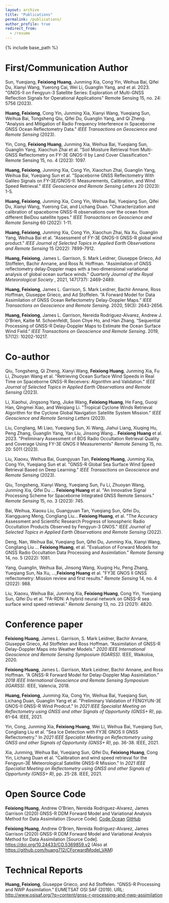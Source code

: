 ```yaml
---
layout: archive
title: "Publications"
permalink: /publications/
author_profile: true
redirect_from:
  - /resume
---
```


{% include base_path %}

First/Communication Author
======
Sun, Yueqiang, **Feixiong Huang**, Junming Xia, Cong Yin, Weihua Bai, Qifei Du, Xianyi Wang, Yuerong Cai, Wei Li, Guanglin Yang, and et al. 2023. "GNOS-II on Fengyun-3 Satellite Series: Exploration of Multi-GNSS Reflection Signals for Operational Applications" Remote Sensing 15, no. 24: 5756 (2023).

**Huang, Feixiong**, Cong Yin, Junming Xia, Xianyi Wang, Yueqiang Sun, Weihua Bai, Tongsheng Qiu, Qifei Du, Guanglin Yang, and Qi Zheng. "Analysis and Mitigation of Radio Frequency Interference in Spaceborne GNSS Ocean Reflectometry Data." *IEEE Transactions on Geoscience and Remote Sensing* (2023).

Yin, Cong, **Feixiong Huang**, Junming Xia, Weihua Bai, Yueqiang Sun, Guanglin Yang, Xiaochun Zhai et al. “Soil Moisture Retrieval from Multi-GNSS Reflectometry on FY-3E GNOS-II by Land Cover Classification.” Remote Sensing 15, no. 4 (2023): 1097.

**Huang, Feixiong**, Junming Xia, Cong Yin, Xiaochun Zhai, Guanglin Yang, Weihua Bai, Yueqiang Sun et al. "Spaceborne GNSS Reflectometry With Galileo Signals on FY-3E/GNOS-II: Measurements, Calibration, and Wind Speed Retrieval." *IEEE Geoscience and Remote Sensing Letters* 20 (2023): 1-5.

**Huang, Feixiong**, Junming Xia, Cong Yin, Weihua Bai, Yueqiang Sun, Qifei Du, Xianyi Wang, Yuerong Cai, and Lichang Duan. "Characterization and calibration of spaceborne GNSS-R observations over the ocean from different BeiDou satellite types." *IEEE Transactions on Geoscience and Remote Sensing* 60 (2022): 1-11.

**Huang, Feixiong**, Junming Xia, Cong Yin, Xiaochun Zhai, Na Xu, Guanglin Yang, Weihua Bai et al. "Assessment of FY-3E GNOS-II GNSS-R global wind product." *IEEE Journal of Selected Topics in Applied Earth Observations and Remote Sensing* 15 (2022): 7899-7912.

**Huang, Feixiong**, James L. Garrison, S. Mark Leidner, Giuseppe Grieco, Ad Stoffelen, Bachir Annane, and Ross N. Hoffman. "Assimilation of GNSS reflectometry delay‐Doppler maps with a two‐dimensional variational analysis of global ocean surface winds." *Quarterly Journal of the Royal Meteorological Society* , 2021, 147(737): 2469-2489.

**Huang, Feixiong**, James L. Garrison, S. Mark Leidner, Bachir Annane, Ross Hoffman, Giuseppe Grieco, and Ad Stoffelen. “A Forward Model for Data Assimilation of GNSS Ocean Reflectometry Delay-Doppler Maps.” *IEEE Transactions on Geoscience and Remote Sensing*. 2020, 59(3): 2643-2656.

**Huang, Feixiong**, James L. Garrison, Nereida Rodriguez-Alvarez, Andrew J. O’Brien, Kaitie M. Schoenfeldt, Soon Chye Ho, and Han Zhang. “Sequential Processing of GNSS-R Delay-Doppler Maps to Estimate the Ocean Surface Wind Field.” *IEEE Transactions on Geoscience and Remote Sensing*. 2019, 57(12): 10202-10217.

Co-author
======
Qiu, Tongsheng, Qi Zheng, Xianyi Wang, **Feixiong Huang**, Junming Xia, Fu Li, Zhuoyan Wang et al. "Retrieving Ocean Surface Wind Speeds in Real Time on Spaceborne GNSS-R Receivers: Algorithm and Validation." *IEEE Journal of Selected Topics in Applied Earth Observations and Remote Sensing* (2023).

Li, Xiaohui, Jingsong Yang, Jiuke Wang, **Feixiong Huang**, He Fang, Guoqi Han, Qingmei Xiao, and Weiqiang Li. "Tropical Cyclone Winds Retrieval Algorithm for the Cyclone Global Navigation Satellite System Mission." *IEEE Geoscience and Remote Sensing Letters* (2023).

Liu, Congliang, Mi Liao, Yueqiang Sun, Xi Wang, Jiahui Liang, Xiuqing Hu, Peng Zhang, Guanglin Yang, Yan Liu, Jinsong Wang… **Feixiong Huang** et al. 2023. "Preliminary Assessment of BDS Radio Occultation Retrieval Quality and Coverage Using FY-3E GNOS II Measurements" *Remote Sensing* 15, no. 20: 5011 (2023). 

Liu, Xiaoxu, Weihua Bai, Guangyuan Tan, **Feixiong Huang**, Junming Xia, Cong Yin, Yueqiang Sun et al. "GNSS-R Global Sea Surface Wind Speed Retrieval Based on Deep Learning." *IEEE Transactions on Geoscience and Remote Sensing* (2023). 

Qiu, Tongsheng, Xianyi Wang, Yueqiang Sun, Fu Li, Zhuoyan Wang, Junming Xia, Qifei Du … **Feixiong Huang** et al. "An Innovative Signal Processing Scheme for Spaceborne Integrated GNSS Remote Sensors." *Remote Sensing* 15, no. 3 (2023): 745.

Bai, Weihua, Xiaoxu Liu, Guangyuan Tan, Yueqiang Sun, Qifei Du, Xiangguang Meng, Congliang Liu… **Feixiong Huang**, et al. "The Accuracy Assessment and Scientific Research Progress of Ionospheric Radio Occultation Products Observed by Fengyun-3 GNOS." *IEEE Journal of Selected Topics in Applied Earth Observations and Remote Sensing* (2022).

Deng, Nan, Weihua Bai, Yueqiang Sun, Qifei Du, Junming Xia, Xianyi Wang, Congliang Liu … **Feixiong Huang**, et al. "Evaluation of Forward Models for GNSS Radio Occultation Data Processing and Assimilation." *Remote Sensing* 14, no. 5 (2022): 1081.

Yang, Guanglin, Weihua Bai, Jinsong Wang, Xiuqing Hu, Peng Zhang, Yueqiang Sun, Na Xu, …,**Feixiong Huang** et al. "FY3E GNOS II GNSS reflectometry: Mission review and first results." *Remote Sensing* 14, no. 4 (2022): 988.

Liu, Xiaoxu, Weihua Bai, Junming Xia, **Feixiong Huang**, Cong Yin, Yueqiang Sun, Qifei Du et al. "FA-RDN: A hybrid neural network on GNSS-R sea surface wind speed retrieval." *Remote Sensing* 13, no. 23 (2021): 4820.

Conference paper
======
**Feixiong Huang**, James L. Garrison, S. Mark Leidner, Bachir Annane, Giuseppe Grieco, Ad Stoffelen and Ross Hoffman. “Assimilation of GNSS-R Delay-Doppler Maps into Weather Models.” *2020 IEEE International Geoscience and Remote Sensing Symposium (IGARSS)*. IEEE, Waikoloa, 2020. 

**Feixiong Huang**, James L. Garrison, Mark Leidner, Bachir Annane, and Ross Hoffman. “A GNSS-R Forward Model for Delay-Doppler Map Assimilation.” *2018 IEEE International Geoscience and Remote Sensing Symposium (IGARSS)*. IEEE, Valencia, 2018. 

**Huang, Feixiong**, Junming Xia, Cong Yin, Weihua Bai, Yueqiang Sun, Lichang Duan, Guanglin Yang et al. "Preliminary Validation of FENGYUN-3E GNOS-II GNSS-R Wind Prodcut." In *2021 IEEE Specialist Meeting on Reflectometry using GNSS and other Signals of Opportunity (GNSS+ R)*, pp. 61-64. IEEE, 2021.

Yin, Cong, Junming Xia, **Feixiong Huang**, Wei Li, Weihua Bai, Yueqiang Sun, Congliang Liu et al. "Sea Ice Detection with FY3E GNOS II GNSS Reflectometry." In *2021 IEEE Specialist Meeting on Reflectometry using GNSS and other Signals of Opportunity (GNSS+ R)*, pp. 36-38. IEEE, 2021.

Xia, Junming, Weihua Bai, Yueqiang Sun, Qifei Du, **Feixiong Huang**, Cong Yin, Lichang Duan et al. "Calibration and wind speed retrieval for the Fengyun-3E Meteorological Satellite GNSS-R Mission." In *2021 IEEE Specialist Meeting on Reflectometry using GNSS and other Signals of Opportunity (GNSS+ R)*, pp. 25-28. IEEE, 2021.

Open Source Code
======
**Feixiong Huang**, Andrew O’Brien, Nereida Rodriguez-Alvarez, James Garrison (2020) GNSS-R DDM Forward Model and Variational Analysis Method for Data Assimilation [Source Code]. [Code Ocean](https://doi.org/10.24433/CO.5369859.v2) [GitHub](https://github.com/huang712/CForwardModel_VAM)

**Feixiong Huang**, Andrew O’Brien, Nereida Rodriguez-Alvarez, James Garrison (2020) GNSS-R DDM Forward Model and Variational Analysis Method for Data Assimilation [Source Code]. https://doi.org/10.24433/CO.5369859.v2 (Also at https://github.com/huang712/CForwardModel_VAM)

Technical Reports
======
**Huang, Feixiong**, Giuseppe Grieco, and Ad Stoffelen. “GNSS-R Processing and NWP Assimilation.” EUMETSAT OSI SAF (2019). URL: http://www.osisaf.org/?q=content/gnss-r-processing-and-nwp-assimilation